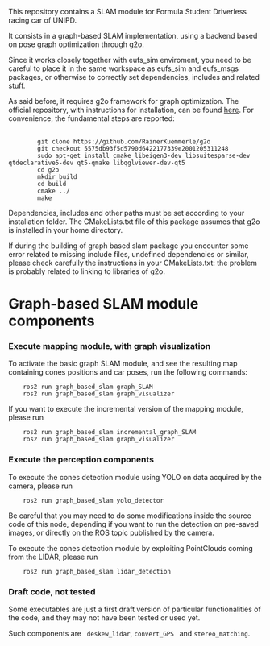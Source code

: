 This repository contains a SLAM module for Formula Student Driverless racing car of UNIPD.

It consists in a graph-based SLAM implementation, using a backend based on pose graph optimization through g2o.

Since it works closely together with eufs_sim enviroment, you need to be careful to place it in the same workspace as eufs_sim and eufs_msgs packages, or otherwise to correctly set dependencies, includes and related stuff.

As said before, it requires g2o framework for graph optimization. The official repository, with instructions for installation, can be found [here](https://github.com/RainerKuemmerle/g2o). For convenience, the fundamental steps are reported:  
<br/>

			git clone https://github.com/RainerKuemmerle/g2o
   			git checkout 5575db93f5d5790d6422177339e2001205311248
			sudo apt-get install cmake libeigen3-dev libsuitesparse-dev qtdeclarative5-dev qt5-qmake libqglviewer-dev-qt5
			cd g2o
			mkdir build
			cd build
			cmake ../
			make
	
Dependencies, includes and other paths must be set according to your installation folder. The CMakeLists.txt file of this package assumes that g2o is installed in your home directory.  

If during the building of graph based slam package you encounter some error related to missing include files, undefined dependencies or similar, please check carefully the instructions in your CMakeLists.txt: the problem is probably related to linking to libraries of g2o.




# Graph-based SLAM module components

### Execute mapping module, with graph visualization

To activate the basic graph SLAM module, and see the resulting map containing cones positions and car poses, run the following commands:
 
        ros2 run graph_based_slam graph_SLAM
        ros2 run graph_based_slam graph_visualizer

If you want to execute the incremental version of the mapping module, please run 
       
        ros2 run graph_based_slam incremental_graph_SLAM
        ros2 run graph_based_slam graph_visualizer

### Execute the perception components

To execute the cones detection module using YOLO on data acquired by the camera, please run 
		
		ros2 run graph_based_slam yolo_detector

Be careful that you may need to do some modifications inside the source code of this node, depending if you want to run the detection on pre-saved images, or directly on the ROS topic published by the camera.

To execute the cones detection module by exploiting PointClouds coming from the LIDAR, please run

		ros2 run graph_based_slam lidar_detection
		
		
### Draft code, not tested

Some executables are just a first draft version of particular functionalities of the code, and they may not have been tested or used yet.
 
Such components are ``` deskew_lidar```, ```convert_GPS ``` and ```stereo_matching```.
